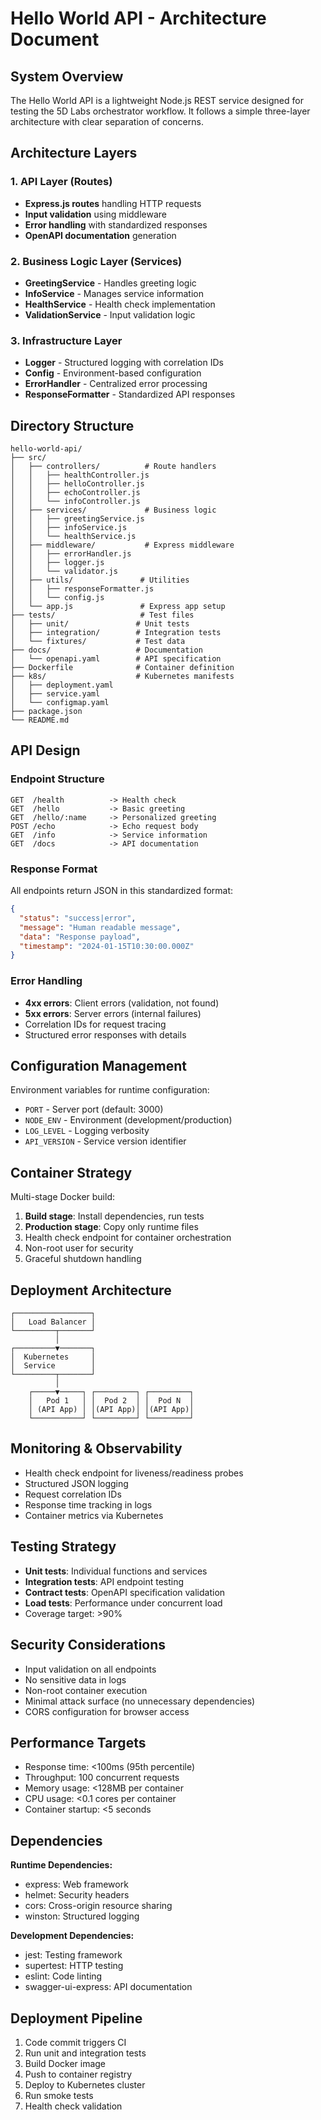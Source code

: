 # Hello World API - Architecture Document

## System Overview
The Hello World API is a lightweight Node.js REST service designed for testing the 5D Labs orchestrator workflow. It follows a simple three-layer architecture with clear separation of concerns.

## Architecture Layers

### 1. API Layer (Routes)
- **Express.js routes** handling HTTP requests
- **Input validation** using middleware
- **Error handling** with standardized responses
- **OpenAPI documentation** generation

### 2. Business Logic Layer (Services)
- **GreetingService** - Handles greeting logic
- **InfoService** - Manages service information
- **HealthService** - Health check implementation
- **ValidationService** - Input validation logic

### 3. Infrastructure Layer
- **Logger** - Structured logging with correlation IDs
- **Config** - Environment-based configuration
- **ErrorHandler** - Centralized error processing
- **ResponseFormatter** - Standardized API responses

## Directory Structure
```
hello-world-api/
├── src/
│   ├── controllers/          # Route handlers
│   │   ├── healthController.js
│   │   ├── helloController.js
│   │   ├── echoController.js
│   │   └── infoController.js
│   ├── services/             # Business logic
│   │   ├── greetingService.js
│   │   ├── infoService.js
│   │   └── healthService.js
│   ├── middleware/           # Express middleware
│   │   ├── errorHandler.js
│   │   ├── logger.js
│   │   └── validator.js
│   ├── utils/               # Utilities
│   │   ├── responseFormatter.js
│   │   └── config.js
│   └── app.js               # Express app setup
├── tests/                   # Test files
│   ├── unit/               # Unit tests
│   ├── integration/        # Integration tests
│   └── fixtures/           # Test data
├── docs/                   # Documentation
│   └── openapi.yaml        # API specification
├── Dockerfile              # Container definition
├── k8s/                    # Kubernetes manifests
│   ├── deployment.yaml
│   ├── service.yaml
│   └── configmap.yaml
├── package.json
└── README.md
```

## API Design

### Endpoint Structure
```
GET  /health          -> Health check
GET  /hello           -> Basic greeting
GET  /hello/:name     -> Personalized greeting
POST /echo            -> Echo request body
GET  /info            -> Service information
GET  /docs            -> API documentation
```

### Response Format
All endpoints return JSON in this standardized format:
```json
{
  "status": "success|error",
  "message": "Human readable message",
  "data": "Response payload",
  "timestamp": "2024-01-15T10:30:00.000Z"
}
```

### Error Handling
- **4xx errors**: Client errors (validation, not found)
- **5xx errors**: Server errors (internal failures)
- Correlation IDs for request tracing
- Structured error responses with details

## Configuration Management
Environment variables for runtime configuration:
- `PORT` - Server port (default: 3000)
- `NODE_ENV` - Environment (development/production)
- `LOG_LEVEL` - Logging verbosity
- `API_VERSION` - Service version identifier

## Container Strategy
Multi-stage Docker build:
1. **Build stage**: Install dependencies, run tests
2. **Production stage**: Copy only runtime files
3. Health check endpoint for container orchestration
4. Non-root user for security
5. Graceful shutdown handling

## Deployment Architecture
```
┌─────────────────┐
│   Load Balancer │
└─────────┬───────┘
          │
┌─────────▼───────┐
│  Kubernetes     │
│  Service        │
└─────────┬───────┘
          │
    ┌─────▼─────┐ ┌─────────┐ ┌─────────┐
    │   Pod 1   │ │  Pod 2  │ │  Pod N  │
    │ (API App) │ │(API App)│ │(API App)│
    └───────────┘ └─────────┘ └─────────┘
```

## Monitoring & Observability
- Health check endpoint for liveness/readiness probes
- Structured JSON logging
- Request correlation IDs
- Response time tracking in logs
- Container metrics via Kubernetes

## Testing Strategy
- **Unit tests**: Individual functions and services
- **Integration tests**: API endpoint testing
- **Contract tests**: OpenAPI specification validation
- **Load tests**: Performance under concurrent load
- Coverage target: >90%

## Security Considerations
- Input validation on all endpoints
- No sensitive data in logs
- Non-root container execution
- Minimal attack surface (no unnecessary dependencies)
- CORS configuration for browser access

## Performance Targets
- Response time: <100ms (95th percentile)
- Throughput: 100 concurrent requests
- Memory usage: <128MB per container
- CPU usage: <0.1 cores per container
- Container startup: <5 seconds

## Dependencies
**Runtime Dependencies:**
- express: Web framework
- helmet: Security headers
- cors: Cross-origin resource sharing
- winston: Structured logging

**Development Dependencies:**
- jest: Testing framework
- supertest: HTTP testing
- eslint: Code linting
- swagger-ui-express: API documentation

## Deployment Pipeline
1. Code commit triggers CI
2. Run unit and integration tests
3. Build Docker image
4. Push to container registry
5. Deploy to Kubernetes cluster
6. Run smoke tests
7. Health check validation